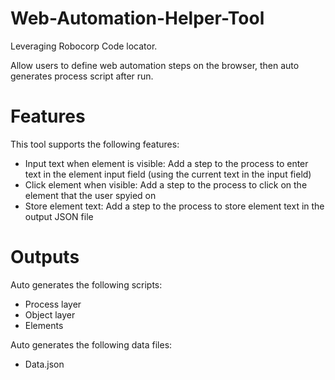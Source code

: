 # Web-Automation-Helper-Tool
Leveraging Robocorp Code locator. 

Allow users to define web automation steps on the browser, then auto generates process script after run.
# Features
This tool supports the following features:
- Input text when element is visible:
  Add a step to the process to enter text in the element input field (using the current text in the input field)
- Click element when visible:
  Add a step to the process to click on the element that the user spyied on 
- Store element text:
  Add a step to the process to store element text in the output JSON file
# Outputs
Auto generates the following scripts:
- Process layer
- Object layer
- Elements

Auto generates the following data files:
- Data.json

